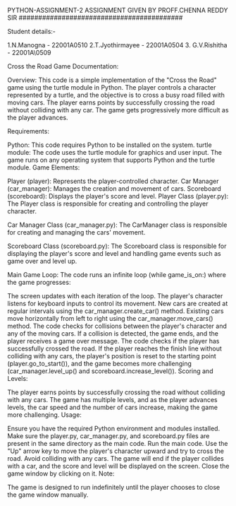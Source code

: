 PYTHON-ASSIGNMENT-2
ASSIGNMENT GIVEN BY PROFF.CHENNA REDDY SIR ##########################################

Student details:-

1.N.Manogna - 22001A0510 2.T.Jyothirmayee - 22001A0504 3. G.V.Rishitha - 22001A\0509

Cross the Road Game Documentation:

Overview: This code is a simple implementation of the "Cross the Road" game using the turtle module in Python. The player controls a character represented by a turtle, and the objective is to cross a busy road filled with moving cars. The player earns points by successfully crossing the road without colliding with any car. The game gets progressively more difficult as the player advances.

Requirements:

Python: This code requires Python to be installed on the system.
turtle module: The code uses the turtle module for graphics and user input.
The game runs on any operating system that supports Python and the turtle module.
Game Elements:

Player (player): Represents the player-controlled character.
Car Manager (car_manager): Manages the creation and movement of cars.
Scoreboard (scoreboard): Displays the player's score and level.
Player Class (player.py): The Player class is responsible for creating and controlling the player character.

Car Manager Class (car_manager.py): The CarManager class is responsible for creating and managing the cars' movement.

Scoreboard Class (scoreboard.py): The Scoreboard class is responsible for displaying the player's score and level and handling game events such as game over and level up.

Main Game Loop: The code runs an infinite loop (while game_is_on:) where the game progresses:

The screen updates with each iteration of the loop.
The player's character listens for keyboard inputs to control its movement.
New cars are created at regular intervals using the car_manager.create_car() method.
Existing cars move horizontally from left to right using the car_manager.move_cars() method.
The code checks for collisions between the player's character and any of the moving cars. If a collision is detected, the game ends, and the player receives a game over message.
The code checks if the player has successfully crossed the road. If the player reaches the finish line without colliding with any cars, the player's position is reset to the starting point (player.go_to_start()), and the game becomes more challenging (car_manager.level_up() and scoreboard.increase_level()).
Scoring and Levels:

The player earns points by successfully crossing the road without colliding with any cars.
The game has multiple levels, and as the player advances levels, the car speed and the number of cars increase, making the game more challenging.
Usage:

Ensure you have the required Python environment and modules installed.
Make sure the player.py, car_manager.py, and scoreboard.py files are present in the same directory as the main code.
Run the main code.
Use the "Up" arrow key to move the player's character upward and try to cross the road.
Avoid colliding with any cars.
The game will end if the player collides with a car, and the score and level will be displayed on the screen.
Close the game window by clicking on it.
Note:

The game is designed to run indefinitely until the player chooses to close the game window manually.
